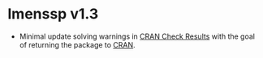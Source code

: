 # lmenssp v1.3

* Minimal update solving warnings in [CRAN Check Results](https://cran-archive.r-project.org/web/checks/2020/2020-02-03_check_results_lmenssp.html) with the goal of returning the package to [CRAN](https://cran.r-project.org).
